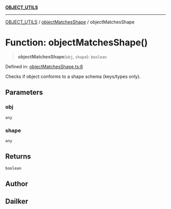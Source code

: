 [**OBJECT_UTILS**](../../README.md)

***

[OBJECT_UTILS](../../README.md) / [objectMatchesShape](../README.md) / objectMatchesShape

# Function: objectMatchesShape()

> **objectMatchesShape**(`obj`, `shape`): `boolean`

Defined in: [objectMatchesShape.ts:8](https://github.com/dailker/everyutil/blob/e265d7544f4e799da268d038a0a464c889a18367/src/object/objectMatchesShape.ts#L8)

Checks if object conforms to a shape schema (keys/types only).

## Parameters

### obj

`any`

### shape

`any`

## Returns

`boolean`

## Author

## Dailker
